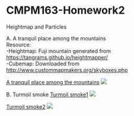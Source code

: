 # CMPM163-Homework2
Heightmap and Particles

A. A tranquil place among the mountains<br />
 Resource:<br />
   -Heightmap: Fuji mountain generated from https://tangrams.github.io/heightmapper/<br/>
   -Cubemap: Downloaded from http://www.custommapmakers.org/skyboxes.php
 
[A tranquil place among the mountains](https://xiaoxuan-zhang.github.io/CMPM163-Homework2/Homework2_0.html)
![](https://xiaoxuan-zhang.github.io/CMPM163-Homework2/screenshot/Mountain.png)

 
   
B. Turmoil smoke
[Turmoil smoke1](https://xiaoxuan-zhang.github.io/CMPM163-Homework2/Homework2_1.html)
![](https://xiaoxuan-zhang.github.io/CMPM163-Homework2/screenshot/Smoke.png)

[Turmoil smoke2](https://xiaoxuan-zhang.github.io/CMPM163-Homework2/Homework2_1.html)
![](https://xiaoxuan-zhang.github.io/CMPM163-Homework2/screenshot/Smoke1.png)

 
